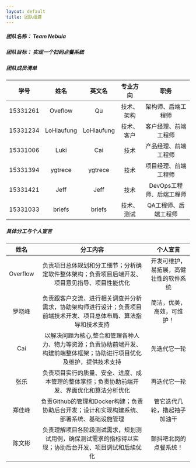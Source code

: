 ```yaml
---
layout: default
title: 团队组建
---
```




##### 团队名称： Team Nebula
##### 团队目标： 实现一个扫码点餐系统
##### 团队成员清单  

|学号|姓名|英文名|专业方向|职务|
|:--:|:--:|:--:|:--:|:--:|
|15331261|Oveflow|Qu|技术、架构|架构师、后端工程师|
|15331234|LoHiaufung|LoHiaufung|技术、客户|客户经理、前端工程师|
|15331006|Luki|Cai|技术|产品经理、前端工程师|
|15331394|ygtrece|ygtrece|技术|项目经理、前端工程师|
|15331421|Jeff|Jeff|技术|DevOps工程师、后端工程师|
|15331033|briefs|briefs|技术、测试|QA工程师、后端工程师|

##### 具体分工与个人宣言

|姓名|分工内容|个人宣言|
|:--:|:--:|:--:|
|Overflow|负责项目总体规划和分工细节；分析确定软件整体架构；负责项目后端开发、项目意见指导、项目性能优化|开发可维护，易拓展，高健壮性的软件系统|
|罗晓峰|负责跟客户交流，进行相关调查并分析需求，协助架构师进行设计；负责项目前端技术开发、项目总体布局、算法指导和技术支持|简洁，优美，高效，可维护！|
|Cai|以解决问题为核心,整合和管理各种人力、物力等资源；负责协助前端开发、构建前端整体框架；协助进行项目优化及维护，提供技术支持|先迭代它一轮|
|张乐|负责项目实行的质量、安全、进度、成本管理的整体掌控；负责协助前端开发、界面优化和算法分析优化|再迭代它一轮|
|郑佳峰|负责Github的管理和Docker构建；负责协助后台开发；设计和实现构建系统、部署系统、基础设施管理|管它迭代几轮，撸起袖子加油干|
|陈文彬|负责理解项目各阶段测试需求，规划测试用例，确保测试需求的指标得以实现；协助后台开发、项目调试和后续优化|颤抖吧北岗的点餐系统！|
